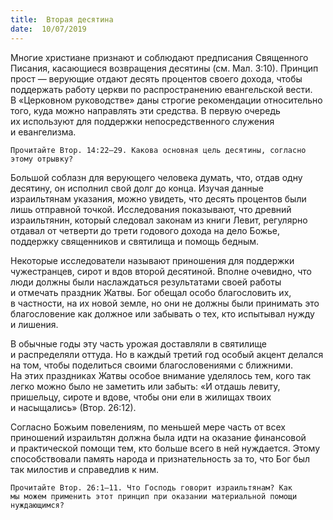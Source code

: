 ```yaml
---
title:  Вторая десятина
date:  10/07/2019
---
```


Многие христиане признают и соблюдают предписания Священного Писания, касающиеся возвращения десятины (см. Мал. 3:10). Принцип прост — верующие отдают десять процентов своего дохода, чтобы поддержать работу церкви по распространению евангельской вести. В «Церковном руководстве» даны строгие рекомендации относительно того, куда можно направлять эти средства. В первую очередь их используют для поддержки непосредственного служения и евангелизма.

`Прочитайте Втор. 14:22–29. Какова основная цель десятины, согласно этому отрывку?`

Большой соблазн для верующего человека думать, что, отдав одну десятину, он исполнил свой долг до конца. Изучая данные израильтянам указания, можно увидеть, что десять процентов были лишь отправной точкой. Исследования показывают, что древний израильтянин, который следовал законам из книги Левит, регулярно отдавал от четверти до трети годового дохода на дело Божье, поддержку священников и святилища и помощь бедным.

Некоторые исследователи называют приношения для поддержки чужестранцев, сирот и вдов второй десятиной. Вполне очевидно, что люди должны были наслаждаться результатами своей работы и отмечать праздник Жатвы. Бог обещал особо благословить их, в частности, на их новой земле, но они не должны были принимать это благословение как должное или забывать о тех, кто испытывал нужду и лишения.

В обычные годы эту часть урожая доставляли в святилище и распределяли оттуда. Но в каждый третий год особый акцент делался на том, чтобы поделиться своими благословениями с ближними. На этих праздниках Жатвы особое внимание уделялось тем, кого так легко можно было не заметить или забыть: «И отдашь левиту, пришельцу, сироте и вдове, чтобы они ели в жилищах твоих и насыщались» (Втор. 26:12).

Согласно Божьим повелениям, по меньшей мере часть от всех приношений израильтян должна была идти на оказание финансовой и практической помощи тем, кто больше всего в ней нуждается. Этому способствовали память народа и признательность за то, что Бог был так милостив и справедлив к ним.

`Прочитайте Втор. 26:1–11. Что Господь говорит израильтянам? Как мы можем применить этот принцип при оказании материальной помощи нуждающимся?`
